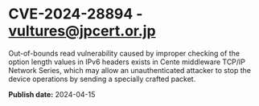 # CVE-2024-28894 - vultures@jpcert.or.jp

Out-of-bounds read vulnerability caused by improper checking of the option length values in IPv6 headers exists in Cente middleware TCP/IP Network Series, which may allow an unauthenticated attacker to stop the device operations by sending a specially crafted packet.

**Publish date:** 2024-04-15
